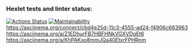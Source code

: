### Hexlet tests and linter status:
[![Actions Status](https://github.com/Eric-tech777/python-project-49/actions/workflows/hexlet-check.yml/badge.svg)](https://github.com/Eric-tech777/python-project-49/actions)
[![Maintainability](https://api.codeclimate.com/v1/badges/8c84186eb2f8ea4fa106/maintainability)](https://codeclimate.com/github/Eric-tech777/python-project-49/maintainability)
https://asciinema.org/connect/cbd4e25d-11c3-4555-ad24-f4906c663963
https://asciinema.org/a/Z1EDhurFB7HBFHNkVGXVDgEt6
https://asciinema.org/a/KhPAKxo8mmJQa40EtxrFPHRnm



